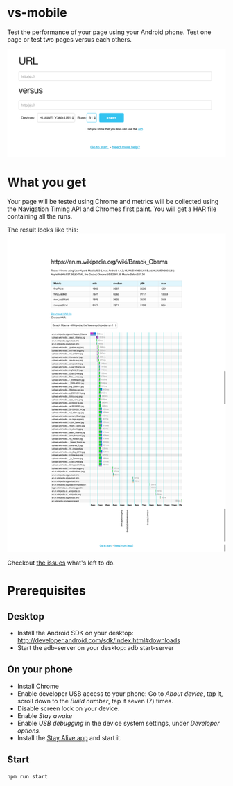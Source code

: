 # vs-mobile
Test the performance of your page using your Android phone. Test one page or test two pages versus each others.

![Start page](start.png)

# What you get
Your page will be tested using Chrome and metrics will be collected using the Navigation Timing API and Chromes first paint. You will get a HAR file containing all the runs.

The result looks like this:
![Result page](result.png)

Checkout [the issues](https://github.com/soulgalore/vs-mobile/issues) what's left to do. 

# Prerequisites

## Desktop
* Install the Android SDK on your desktop: http://developer.android.com/sdk/index.html#downloads
* Start the adb-server on your desktop: adb start-server

## On your phone
* Install Chrome
* Enable developer USB access to your phone: Go to *About device*, tap it, scroll down to the *Build number*, tap it seven (7) times.
* Disable screen lock on your device.
* Enable *Stay awake*
* Enable *USB debugging* in the device system settings, under *Developer options*.
* Install the [Stay Alive app](https://play.google.com/store/apps/details?id=com.synetics.stay.alive) and start it.


## Start
```
npm run start
```
